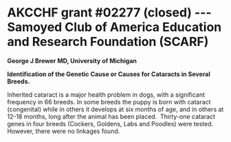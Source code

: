 
AKCCHF grant \#02277 (closed) ---  Samoyed Club of America Education and Research Foundation (SCARF)
===================================================================================================

**George J Brewer MD, University of Michigan**

**Identification of the Genetic Cause or Causes for Cataracts in Several
Breeds.**

Inherited cataract is a major health problem in dogs, with a significant
frequency in 66 breeds. In some breeds the puppy is born with cataract
(congenital) while in others it develops at six months of age, and in
others at 12-18 months, long after the animal has been placed. 
Thirty-one cataract genes in four breeds (Cockers, Goldens, Labs and
Poodles) were tested.  However, there were no linkages found.
